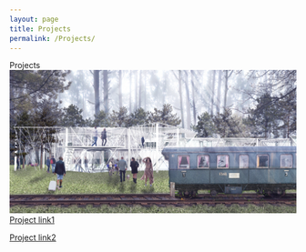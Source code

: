 ```yaml
---
layout: page
title: Projects
permalink: /Projects/
---
```


Projects
![1](https://github.com/Shipley-XinyuWang/3yr-Studio-Flexibility/blob/master/assets/Cover_37022_CS.jpg?raw=true)
[Project link1][e7d8a365]

  [e7d8a365]: https://1drv.ms/b/s!Aj-RfnVz4V7dikDaVDyk1IpTy3N8 "liin"
[Project link2][0fad4b80]

  [0fad4b80]: https://1drv.ms/b/s!Aj-RfnVz4V7dij8_f0dYFrfLOwZr "link"
